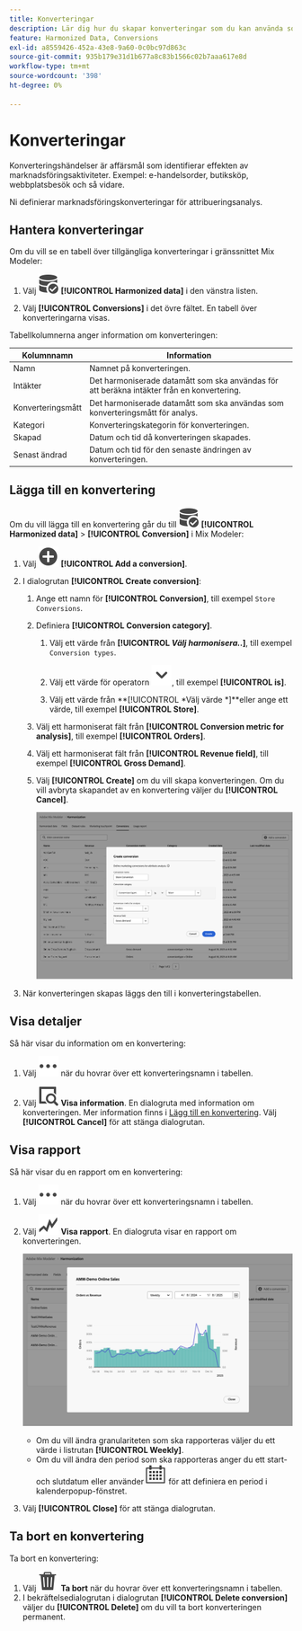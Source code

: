 ```yaml
---
title: Konverteringar
description: Lär dig hur du skapar konverteringar som du kan använda som en del av att harmonisera data i Mix Modeler.
feature: Harmonized Data, Conversions
exl-id: a8559426-452a-43e8-9a60-0c0bc97d863c
source-git-commit: 935b179e31d1b677a8c83b1566c02b7aaa617e8d
workflow-type: tm+mt
source-wordcount: '398'
ht-degree: 0%

---
```


# Konverteringar

Konverteringshändelser är affärsmål som identifierar effekten av marknadsföringsaktiviteter. Exempel: e-handelsorder, butiksköp, webbplatsbesök och så vidare.

Ni definierar marknadsföringskonverteringar för attribueringsanalys.

## Hantera konverteringar

Om du vill se en tabell över tillgängliga konverteringar i gränssnittet Mix Modeler:

1. Välj ![DataSearch](/help/assets/icons/DataCheck.svg) **[!UICONTROL Harmonized data]** i den vänstra listen.

1. Välj **[!UICONTROL Conversions]** i det övre fältet. En tabell över konverteringarna visas.

Tabellkolumnerna anger information om konverteringen:

| Kolumnnamn | Information |
| --- | ---|
| Namn | Namnet på konverteringen. |
| Intäkter | Det harmoniserade datamått som ska användas för att beräkna intäkter från en konvertering. |
| Konverteringsmått | Det harmoniserade datamått som ska användas som konverteringsmått för analys. |
| Kategori | Konverteringskategorin för konverteringen. |
| Skapad | Datum och tid då konverteringen skapades. |
| Senast ändrad | Datum och tid för den senaste ändringen av konverteringen. |


## Lägga till en konvertering

Om du vill lägga till en konvertering går du till ![DataSearch](/help/assets/icons/DataCheck.svg) **[!UICONTROL Harmonized data]** > **[!UICONTROL Conversion]** i Mix Modeler:

1. Välj ![Lägg till](/help/assets/icons/AddCircle.svg) **[!UICONTROL Add a conversion]**.

1. I dialogrutan **[!UICONTROL Create conversion]**:

   1. Ange ett namn för **[!UICONTROL Conversion]**, till exempel `Store Conversions`.

   1. Definiera **[!UICONTROL Conversion category]**.

      1. Välj ett värde från **[!UICONTROL *Välj harmonisera..*]**, till exempel `Conversion types`.

      1. Välj ett värde för operatorn ![Chevron](/help/assets/icons/ChevronDown.svg), till exempel **[!UICONTROL is]**.

      1. Välj ett värde från **[!UICONTROL *Välj värde *]**eller ange ett värde, till exempel **[!UICONTROL Store]**.

   1. Välj ett harmoniserat fält från **[!UICONTROL Conversion metric for analysis]**, till exempel **[!UICONTROL Orders]**.

   1. Välj ett harmoniserat fält från **[!UICONTROL Revenue field]**, till exempel **[!UICONTROL Gross Demand]**.

   1. Välj **[!UICONTROL Create]** om du vill skapa konverteringen. Om du vill avbryta skapandet av en konvertering väljer du **[!UICONTROL Cancel]**.

      ![Alt-text](/help/assets/create-conversion.png)

1. När konverteringen skapas läggs den till i konverteringstabellen.


## Visa detaljer

Så här visar du information om en konvertering:

1. Välj ![Mer](/help/assets/icons/More.svg) när du hovrar över ett konverteringsnamn i tabellen.

1. Välj ![Visa](/help/assets/icons/ViewDetail.svg) **Visa information**. En dialogruta med information om konverteringen. Mer information finns i [Lägg till en konvertering](#add-a-conversion). Välj **[!UICONTROL Cancel]** för att stänga dialogrutan.

## Visa rapport

Så här visar du en rapport om en konvertering:

1. Välj ![Mer](/help/assets/icons/More.svg) när du hovrar över ett konverteringsnamn i tabellen.

1. Välj ![GraphTrend](/help/assets/icons/GraphTrend.svg) **Visa rapport**. En dialogruta visar en rapport om konverteringen.

   ![Konverteringsrapport](../assets/conversion-view-report.png)

   * Om du vill ändra granulariteten som ska rapporteras väljer du ett värde i listrutan **[!UICONTROL Weekly]**.
   * Om du vill ändra den period som ska rapporteras anger du ett start- och slutdatum eller använder ![Kalender](/help/assets/icons/Calendar.svg) för att definiera en period i kalenderpopup-fönstret.

1. Välj **[!UICONTROL Close]** för att stänga dialogrutan.

## Ta bort en konvertering

Ta bort en konvertering:

1. Välj ![Ta bort](/help/assets/icons/Delete.svg) **Ta bort** när du hovrar över ett konverteringsnamn i tabellen.
1. I bekräftelsedialogrutan i dialogrutan **[!UICONTROL Delete conversion]** väljer du **[!UICONTROL Delete]** om du vill ta bort konverteringen permanent.
